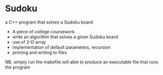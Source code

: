 # Sudoku
a C++ program that solves a Sudoku board

- A piece of college coursework
- write an algorithm that solves a given Sudoku board
- use of 2-D array
- implementation of default parameters, recursion
- printing and writing to files

NB. simply run the makefile will able to produce an executable file that runs the program
